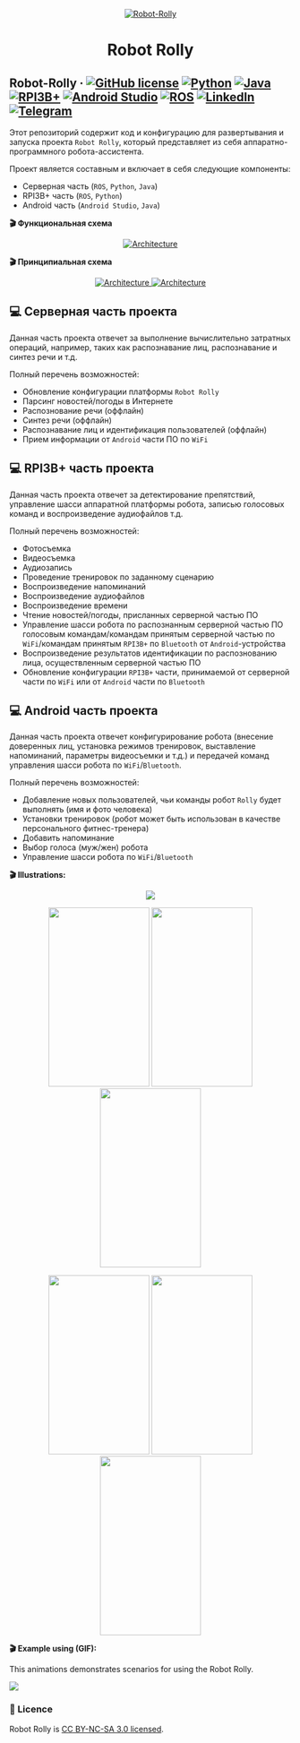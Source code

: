 <p align="center">
  <a href="https://github.com/SergeyIvanovDevelop/Robot-Rolly">
    <img alt="Robot-Rolly" src="./resources/logo.png" />
  </a>
</p>
<h1 align="center">
  Robot Rolly
</h1>

## Robot-Rolly &middot; [![GitHub license](https://img.shields.io/badge/license-CC%20BY--NC--SA%203.0-blue)](./LICENSE) [![Python](https://img.shields.io/badge/blockchain-Ethereum-yellowgreen)](https://ethereum.org/en/) [![Java](https://img.shields.io/badge/EVM-solidity-lightgrey)](https://docs.soliditylang.org/en/v0.8.14/) [![RPI3B+](https://img.shields.io/badge/backend-node.js-red)](https://nodejs.org/en/) [![Android Studio](https://img.shields.io/badge/frontend-javascript-yellow)](https://en.wikipedia.org/wiki/JavaScript) [![ROS](https://img.shields.io/badge/database-mongoDB-blueviolet)](https://www.mongodb.com/) [![LinkedIn](https://img.shields.io/badge/linkedin-Sergey%20Ivanov-blue)](https://www.linkedin.com/in/sergey-ivanov-33413823a/) [![Telegram](https://img.shields.io/badge/telegram-%40SergeyIvanov__dev-blueviolet)](https://t.me/SergeyIvanov_dev) ##

Этот репозиторий содержит код и конфигурацию для развертывания и запуска проекта `Robot Rolly`, который представляет из себя аппаратно-программного робота-ассистента.

Проект является составным и включает в себя следующие компоненты:
- Серверная часть (`ROS`, `Python`, `Java`)
- RPI3B+ часть (`ROS`, `Python`)
- Android часть (`Android Studio`, `Java`)

**:clapper: Функциональная схема**<br>

<p align="center">
  <a href="https://github.com/SergeyIvanovDevelop/Robot-Rolly">
    <img alt="Architecture" src="./resources/architecture.png" />
  </a>
</p>


**:clapper: Принципиальная схема**<br>

<p align="center">
  <a href="https://github.com/SergeyIvanovDevelop/Robot-Rolly">
    <img alt="Architecture" src="./resources/color.png" />
  </a>
   <a href="https://github.com/SergeyIvanovDevelop/Robot-Rolly">
    <img alt="Architecture" src="./resources/black-white.png" />
  </a>
</p>

## :computer: Серверная часть проекта ##

Данная часть проекта отвечет за выполнение вычислительно затратных операций, например, таких как распознавание лиц, распознавание и синтез речи и т.д.

Полный перечень возможностей:
- Обновление конфигурации платформы `Robot Rolly`
- Парсинг новостей/погоды в Интернете
- Распознование речи (оффлайн)
- Синтез речи (оффлайн)
- Распознавание лиц и идентификация пользователей (оффлайн)
- Прием информации от `Android` части ПО по `WiFi`


## :computer: RPI3B+ часть проекта ##

Данная часть проекта отвечет за детектирование препятствий, управление шасси аппаратной платформы робота, записью голосовых команд и воспроизведение аудиофайлов т.д.

Полный перечень возможностей:
- Фотосъемка
- Видеосъемка
- Аудиозапись
- Проведение тренировок по заданному сценарию
- Воспроизведение напоминаний
- Воспроизведение аудиофайлов
- Воспроизведение времени
- Чтение новостей/погоды, присланных серверной частью ПО
- Управление шасси робота по распознанным серверной частью ПО голосовым командам/командам принятым серверной частью по `WiFi`/командам принятым `RPI3B+` по `Bluetooth` от `Android`-устройства
- Воспроизведение результатов идентификации по распознованию лица, осуществленным серверной частью ПО
- Обновление конфигурации `RPI3B+` части, принимаемой от серверной части по `WiFi` или от `Android` части по `Bluetooth` 

## :computer: Android часть проекта ##

Данная часть проекта отвечет конфигурирование робота (внесение доверенных лиц, установка режимов тренировок, выставление напоминаний, параметры видеосъемки и т.д.) и передачей команд управления шасси робота по `WiFi`/`Bluetooth`.

Полный перечень возможностей:
- Добавление новых пользователей, чьи команды робот `Rolly` будет выполнять (имя и фото человека)
- Установки тренировок (робот может быть использован в качестве персонального фитнес-тренера)
- Добавить напоминание
- Выбор голоса (муж/жен) робота
- Управление шасси робота по `WiFi`/`Bluetooth`

**:clapper: Illustrations:**<br>

<p align="center">
<img src="./resources/android_icon.jpeg" />
</p>
<p align="center">
    <img src="./resources/android_1.png" width="180" height="320" />
    <img src="./resources/android_2.png" width="180" height="320"/>
    <img src="./resources/android_3.png" width="180" height="320"/>
</p>
<p align="center">
    <img src="./resources/android_4.png" width="180" height="320"/>
    <img src="./resources/android_5.png" width="180" height="320"/>
    <img src="./resources/android_6.png" width="180" height="320"/>
</p>


**:clapper: Example using (GIF):**<br>

This animations demonstrates scenarios for using the Robot Rolly.<br>

![](./resources/Rolly.gif)

### :bookmark_tabs: Licence ###
Robot Rolly is [CC BY-NC-SA 3.0 licensed](./LICENSE).
